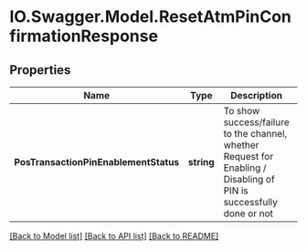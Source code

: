 # IO.Swagger.Model.ResetAtmPinConfirmationResponse
## Properties

Name | Type | Description | Notes
------------ | ------------- | ------------- | -------------
**PosTransactionPinEnablementStatus** | **string** | To show success/failure to the channel, whether Request for Enabling / Disabling of PIN is successfully done or not | [optional] 

[[Back to Model list]](../README.md#documentation-for-models) [[Back to API list]](../README.md#documentation-for-api-endpoints) [[Back to README]](../README.md)


